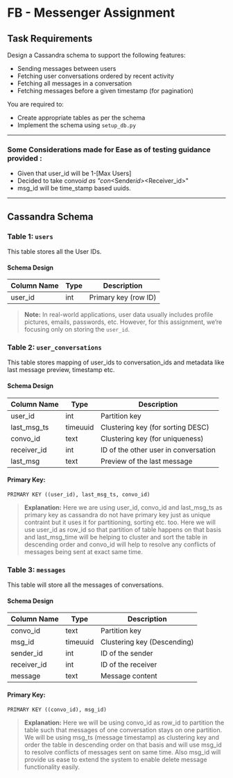 # FB - Messenger Assignment

## Task Requirements

Design a Cassandra schema to support the following features:

- Sending messages between users
- Fetching user conversations ordered by recent activity
- Fetching all messages in a conversation
- Fetching messages before a given timestamp (for pagination)

You are required to:

- Create appropriate tables as per the schema
- Implement the schema using `setup_db.py`

---

### Some Considerations made for Ease as of testing guidance provided :

- Given that user_id will be 1-[Max Users]
- Decided to take convo*id as "con*<Sender*id>*<Receiver_id>"
- msg_id will be time_stamp based uuids.

---

## Cassandra Schema

### Table 1: `users`

This table stores all the User IDs.

#### **Schema Design**

| Column Name | Type | Description          |
| ----------- | ---- | -------------------- |
| user_id     | int  | Primary key (row ID) |

> **Note:** In real-world applications, user data usually includes profile pictures, emails, passwords, etc. However, for this assignment, we’re focusing only on storing the `user_id`.

### Table 2: `user_conversations`

This table stores mapping of user_ids to conversation_ids and metadata like last message preview, timestamp etc.

#### **Schema Design**

| Column Name | Type     | Description                          |
| ----------- | -------- | ------------------------------------ |
| user_id     | int      | Partition key                        |
| last_msg_ts | timeuuid | Clustering key (for sorting DESC)    |
| convo_id    | text     | Clustering key (for uniqueness)      |
| receiver_id | int      | ID of the other user in conversation |
| last_msg    | text     | Preview of the last message          |

#### **Primary Key:**

```cql
PRIMARY KEY ((user_id), last_msg_ts, convo_id)
```

> **Explanation:** Here we are using user_id, convo_id and last_msg_ts as primary key as cassandra do not have primary key just as unique contraint but it uses it for partitioning, sorting etc. too.
> Here we will use user_id as row_id so that partition of table happens on that basis and last_msg_time will be helping to cluster and sort the table in descending order and convo_id will help to resolve any conflicts of messages being sent at exact same time.

### Table 3: `messages`

This table will store all the messages of conversations.

#### **Schema Design**

| Column Name | Type     | Description                 |
| ----------- | -------- | --------------------------- |
| convo_id    | text     | Partition key               |
| msg_id      | timeuuid | Clustering key (Descending) |
| sender_id   | int      | ID of the sender            |
| receiver_id | int      | ID of the receiver          |
| message     | text     | Message content             |

#### **Primary Key:**

```cql
PRIMARY KEY ((convo_id), msg_id)
```

> **Explanation:** Here we will be using convo_id as row_id to partition the table such that messages of one conversation stays on one partition. We will be using msg_ts (message timestamp) as clustering key and order the table in descending order on that basis and will use msg_id to resolve conflicts of messages sent on same time. Also msg_id will provide us ease to extend the system to enable delete message functionality easily.
